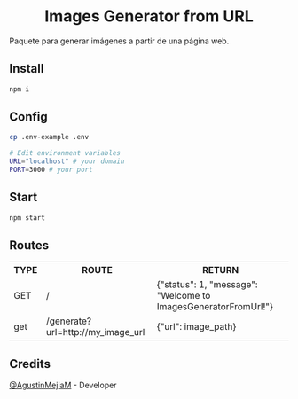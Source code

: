 <h1 align="center">Images Generator from URL</h1>

Paquete para generar imágenes a partir de una página web.

## Install
```sh
npm i
```
## Config
```sh
cp .env-example .env

# Edit environment variables
URL="localhost" # your domain
PORT=3000 # your port
```

## Start
```sh
npm start
```

## Routes
<table>
    <tr>
        <th>TYPE</th>
        <th>ROUTE</th>
        <th>RETURN</th>
    </tr>
    <tr>
        <td>GET</td>
        <td>/</td>
        <td>{"status": 1, "message": "Welcome to ImagesGeneratorFromUrl!"}</td>
    </tr>
    <tr>
        <td>get</td>
        <td>/generate?url=http://my_image_url</td>
        <td>{"url": image_path}</td>
    </tr>
</table>

## Credits
<a href="https://twitter.com/AgustinMejiaM" target="_blank">@AgustinMejiaM</a>  -   Developer